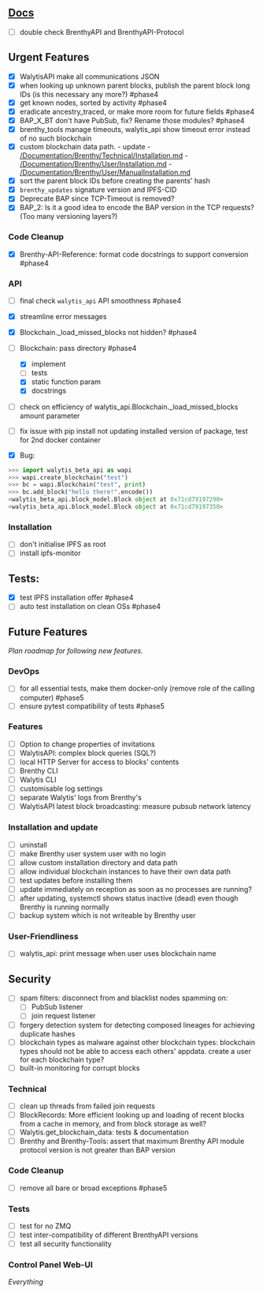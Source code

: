 ## [Docs](Documentation/DocsRoadMap.md)

- [ ] double check BrenthyAPI and BrenthyAPI-Protocol
## Urgent Features

- [x] WalytisAPI make all communications JSON
- [x] when looking up unknown parent blocks, publish the parent block long IDs (is this necessary any more?) #phase4
- [X] get known nodes, sorted by activity #phase4
- [x] eradicate ancestry_traced, or make more room for future fields #phase4
- [x] BAP_X_BT don't have PubSub, fix? Rename those modules? #phase4
- [x] brenthy_tools manage timeouts, walytis_api show timeout error instead of no such blockchain
- [x] custom blockchain data path.
	  - update
	    - [/Documentation/Brenthy/Technical/Installation.md](/Documentation/Brenthy/Technical/Installation.md)
	    - [/Documentation/Brenthy/User/Installation.md](InstallingBrenthy.md)
	    - [/Documentation/Brenthy/User/ManualInstallation.md](/Documentation/Brenthy/User/ManualInstallation.md)
- [X] sort the parent block IDs before creating the parents' hash
- [X] `brenthy_updates` signature version and IPFS-CID
- [x] Deprecate BAP since TCP-Timeout is removed?
- [X] BAP_2: Is it a good idea to encode the BAP version in the TCP requests? (Too many versioning layers?)

### Code Cleanup

- [x] Brenthy-API-Reference: format code docstrings to support conversion #phase4


### API

- [ ] final check `walytis_api` API smoothness #phase4
- [x] streamline error messages

- [x] Blockchain._load_missed_blocks not hidden? #phase4
- [ ] Blockchain: pass directory #phase4
	- [x] implement
	- [ ] tests
	- [x] static function param
	- [x] docstrings
- [ ] check on efficiency of walytis_api.Blockchain._load_missed_blocks amount parameter
- [ ] fix issue with pip install not updating installed version of package, test for 2nd docker container
- [x] Bug:

```python
>>> import walytis_beta_api as wapi
>>> wapi.create_blockchain("test")
>>> bc = wapi.Blockchain("test", print)
>>> bc.add_block("hello there!".encode())
<walytis_beta_api.block_model.Block object at 0x71cd79197290>
<walytis_beta_api.block_model.Block object at 0x71cd79197350>
```


### Installation
- [ ] don't initialise IPFS as root
- [ ] install ipfs-monitor
## Tests:

- [x] test IPFS installation offer #phase4
- [ ] auto test installation on clean OSs #phase4

## Future Features

_Plan roadmap for following new features._

### DevOps

- [ ] for all essential tests, make them docker-only (remove role of the calling computer) #phase5
- [ ] ensure pytest compatibility of tests #phase5
### Features

- [ ] Option to change properties of invitations
- [ ] WalytisAPI: complex block queries (SQL?)
- [ ] local HTTP Server for access to blocks' contents
- [ ] Brenthy CLI
- [ ] Walytis CLI
- [ ] customisable log settings
- [ ] separate Walytis' logs from Brenthy's
- [ ] WalytisAPI latest block broadcasting: measure pubsub network latency

### Installation and update

- [ ] uninstall
- [ ] make Brenthy user system user with no login
- [ ] allow custom installation directory and data path
- [ ] allow individual blockchain instances to have their own data path
- [ ] test updates before installing them
- [ ] update immediately on reception as soon as no processes are running?
- [ ] after updating, systemctl shows status inactive (dead) even though Brenthy is running normally
- [ ] backup system which is not writeable by Brenthy user

### User-Friendliness

- [ ] walytis_api: print message when user uses blockchain name

## Security

- [ ] spam filters: disconnect from and blacklist nodes spamming on:
  - [ ] PubSub listener
  - [ ] join request listener
- [ ] forgery detection system for detecting composed lineages for achieving duplicate hashes
- [ ] blockchain types as malware against other blockchain types: blockchain types should not be able to access each others' appdata. create a user for each blockchain type?
- [ ] built-in monitoring for corrupt blocks

### Technical

- [ ] clean up threads from failed join requests
- [ ] BlockRecords: More efficient looking up and loading of recent blocks from a cache in memory, and from block storage as well?
- [ ] Walytis.get_blockchain_data: tests & documentation
- [ ] Brenthy and Brenthy-Tools: assert that maximum Brenthy API module protocol version is not greater than BAP version

### Code Cleanup
- [ ] remove all bare or broad exceptions #phase5
### Tests

- [ ] test for no ZMQ
- [ ] test inter-compatibility of different BrenthyAPI versions
- [ ] test all security functionality

### Control Panel Web-UI

_Everything_
